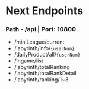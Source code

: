 # Next Endpoints
### Path - /api | Port: 10800
* /miniLeague/current
* /labyrinth/info/`{userNum}`
* /dailyProduct/all/`{userNum}`
* /ingame/list
* /labyrinth/totalRanking
* /labyrinth/totalRankDetail
* /labyrinth/ranking/1~3